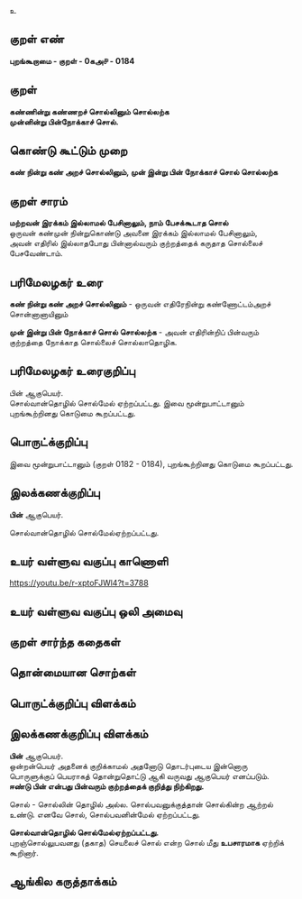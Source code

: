 உ

## குறள் எண் 

**புறங்கூறாமை - குறள் - 0கஅ௪ - 0184** 

## குறள் 

**கண்ணின்று கண்ணறச் சொல்லினும் சொல்லற்க  
முன்னின்று பின்நோக்காச் சொல்.**

## கொண்டு கூட்டும் முறை

**கண் நின்று கண் அறச் சொல்லினும், முன் இன்று பின் நோக்காச் சொல் சொல்லற்க**

## குறள் சாரம் 

**மற்றவன் இரக்கம் இல்லாமல் பேசினாலும், நாம் பேசக்கூடாத சொல்**  
ஒருவன் கண்முன் நின்றுகொண்டு அவனை இரக்கம் இல்லாமல் பேசினாலும்,  
அவன் எதிரில் இல்லாதபோது பின்னால்வரும் குற்றத்தைக் கருதாத சொல்லைச் பேசவேண்டாம்.  

## பரிமேலழகர் உரை

**கண் நின்று கண் அறச் சொல்லினும்** - ஒருவன் எதிரேநின்று கண்ணோட்டம்அறச் சொன்னானாயினும்  

**முன் இன்று பின் நோக்காச் சொல் சொல்லற்க** - அவன் எதிரின்றிப் பின்வரும் குற்றத்தை நோக்காத சொல்லைச் சொல்லாதொழிக.  

## பரிமேலழகர் உரைகுறிப்பு   

பின் ஆகுபெயர்.  
சொல்வான்தொழில் சொல்மேல் ஏற்றப்பட்டது. 
இவை மூன்றுபாட்டானும் புறங்கூற்றினது கொடுமை கூறப்பட்டது.  

## பொருட்க்குறிப்பு 

இவை மூன்றுபாட்டானும் (குறள் 0182 - 0184), புறங்கூற்றினது கொடுமை கூறப்பட்டது.  

## இலக்கணக்குறிப்பு  

**பின்** ஆகுபெயர்.  

சொல்வான்தொழில் சொல்மேல்ஏற்றப்பட்டது.  

## உயர் வள்ளுவ வகுப்பு காணொளி

https://youtu.be/r-xptoFJWl4?t=3788

## உயர் வள்ளுவ வகுப்பு ஒலி அமைவு 

 
## குறள் சார்ந்த கதைகள் 


## தொன்மையான சொற்கள்


## பொருட்க்குறிப்பு விளக்கம்


## இலக்கணக்குறிப்பு விளக்கம்

**பின்** ஆகுபெயர்.  
ஒன்றன்பெயர் அதனைக் குறிக்காமல் அதனோடு தொடர்புடைய இன்னொரு பொருளுக்குப் பெயராகத் தொன்றுதொட்டு ஆகி வருவது ஆகுபெயர் எனப்படும்.     
**ஈண்டு பின் என்பது பின்வரும் குற்றத்தைக் குறித்து நிற்கிறது.**  

சொல் - சொல்லின் தொழில் அல்ல. சொல்பவனுக்குத்தான் சொல்கின்ற ஆற்றல் உண்டு. எனவே சொல், சொல்பவனின்மேல் ஏற்றப்பட்டது. 

**சொல்வான்தொழில் சொல்மேல்ஏற்றப்பட்டது.**  
புறஞ்சொல்லுபவனது (தகாத) செயலைச் சொல் என்ற சொல் மீது **உபசாரமாக** ஏற்றிக் கூறினார். 

## ஆங்கில கருத்தாக்கம் 


